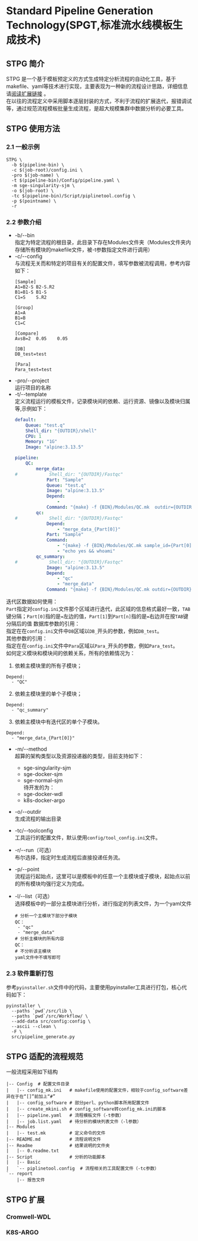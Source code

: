 # Standard Pipeline Generation Technology(SPGT,标准流水线模板生成技术) 

## STPG 简介
STPG 是一个基于模板预定义的方式生成特定分析流程的自动化工具，基于makefile、yaml等技术进行实现，主要表现为一种新的流程设计思路，详细信息请[阅读扩展链接](https://zhuanlan.zhihu.com/p/449187702) 。  
在以往的流程定义中采用脚本逐层封装的方式，不利于流程的扩展迭代，报错调试等，通过规范流程模板批量生成流程，是超大规模集群中数据分析的必要工具。
## STPG 使用方法
### 2.1 一般示例
```shell
STPG \
  -b $(pipeline-bin) \
  -c $(job-root)/config.ini \
  -pro $(job-name) \
  -t $(pipeline-bin)/Config/pipeline.yaml \
  -m sge-singularity-sjm \
  -o $(job-root) \
  -tc $(pipeline-bin)/Script/piplinetool.config \
  -p $(pointname) \
  -r
```
### 2.2 参数介绍
* -b/--bin  
指定为特定流程的根目录，此目录下存在Modules文件夹（Modules文件夹内存储所有模块的makefile文件，被-t参数指定文件进行调用）  
* -c/--config  
与流程无关而和特定的项目有关的配置文件，填写参数被流程调用，参考内容如下：
    ```editorconfig
    [Sample]
    A1=B2-S	B2-S.R2
    B1=B1-S	B1-S
    C1=S	S.R2
    
    [Group]
    A1=A
    B1=B
    C1=C
    
    [Compare]
    AvsB=2	0.05	0.05
    
    [DB]
    DB_test=test
    
    [Para]
    Para_test=test
    ```  
* -pro/--project  
运行项目的名称
* -t/--template   
定义流程运行的模板文件，记录模块间的依赖、运行资源、镜像以及模块归属等,示例如下：
    ```yaml
    default:
        Queue: "test.q"
        Shell_dir: "{OUTDIR}/shell"
        CPU: 1
        Memory: "1G"
        Image: "alpine:3.13.5"
    
    pipeline:
        QC:
            merge_data:
    #            Shell_dir: "{OUTDIR}/Fastqc"
                Part: "Sample"
                Queue: "test.q"
                Image: "alpine:3.13.5"
                Depend:
                    -
                Command: "{make} -f {BIN}/Modules/QC.mk  outdir={OUTDIR} sample_id={Part[0]} merge_data"
            qc:
    #            Shell_dir: "{OUTDIR}/Fastqc"
                Depend:
                    - "merge_data_{Part[0]}"
                Part: "Sample"
                Command:
                    - "{make} -f {BIN}/Modules/QC.mk sample_id={Part[0]} outdir={OUTDIR} qc"
                    - "echo yes && whoami"
            qc_summary:
    #            Shell_dir: "{OUTDIR}/Fastqc"
                Image: "alpine:3.13.5"
                Depend:
                    - "qc"
                    - "merge_data"
                Command: "{make} -f {BIN}/Modules/QC.mk outdir={OUTDIR} scriptdir={OUTDIR} qc_summary"
    ```    
迭代区数据如何使用：  
    `Part`指定对`config.ini`文件那个区域进行迭代，此区域的信息格式最好一致，`TAB`键分隔；`Part[0]`指的是`=`左边的值，`Part[1]`到`Part[n]`指的是`=`右边并在按`TAB`键分隔后的值
数据库参数的引用：  
指定在在`config.ini`文件中`DB`区域以`DB_`开头的参数，例如`DB_test`。  
其他参数的引用：  
指定在在`config.ini`文件中`Para`区域以`Para_`开头的参数，例如`Para_test`。  
如何定义模块和模块间的依赖关系，所有的依赖情况为：
  1. 依赖主模块里的所有子模块；  
  ```text
  Depend:
    - "QC"
  ```    
  2. 依赖主模块里的单个子模块；  
  ```text
  Depend:
    - "qc_summary"
  ```    
  3. 依赖主模块中有迭代区的单个子模块。  
  ```text
  Depend:
    - "merge_data_{Part[0]}"
  ```    
* -m/--method    
超算的架构类型以及资源投递器的类型，目前支持如下：
  * sge-singularity-sjm 
  * sge-docker-sjm
  * sge-normal-sjm  
待开发的为：
  * sge-docker-wdl
  * k8s-docker-argo

* -o/--outdir    
生成流程的输出目录
* -tc/--toolconfig  
工具运行的配置文件，默认使用`config/tool_config.ini`文件。
* -r/--run（可选）  
布尔选择，指定时生成流程后直接投递任务流。
* -p/--point   
流程运行起始点，这里可以是模板中的任意一个主模块或子模块，起始点以前的所有模块均强行定义为完成。  
* -l/--list（可选）  
选择模板中的一部分主模块进行分析，进行指定的列表文件，为一个yaml文件
    ```text
    # 分析一个主模块下部分子模块
    QC：
     - "qc"
     - "merge_data"
    # 分析主模块的所有内容
    QC：
    # 不分析该主模块
    yaml文件中不填写即可
    ```  
### 2.3 软件重新打包
参考`pyinstaller.sh`文件中的代码，主要使用pyinstaller工具进行打包，核心代码如下：
```shell
pyinstaller \
  --paths `pwd`/src/lib \
  --paths `pwd`/src/Workflow/ \
  --add-data src/config:config \
  --ascii --clean \
  -F \
  src/pipeline_generate.py
```
## STPG 适配的流程规范
一般流程采用如下结构
```text
|-- Config  # 配置文件目录
|   |-- config_mk.ini   # makefile使用的配置文件，相较于config_software差异在于在“[]”前加上“#”
|   |-- config_software # 部分perl、python脚本所用配置文件
|   |-- create_mkini.sh # config_software转config_mk.ini的脚本
|   |-- pipeline.yaml   # 流程模板文件（-t参数）
|   |-- job.list.yaml   # 待分析的模块列表文件（-l参数）
|-- Modules
|   |-- test.mk         # 定义命令的文件
|-- README.md           # 流程说明文件
|-- Readme              # 结果说明的文件夹
|   |-- 0.readme.txt
|-- Script              # 分析的功能脚本
|   |-- Basic
|   `-- piplinetool.config  # 流程相关的工具配置文件（-tc参数）
`-- report
    |-- 报告文件
```
## STPG 扩展
### Cromwell-WDL
### K8S-ARGO